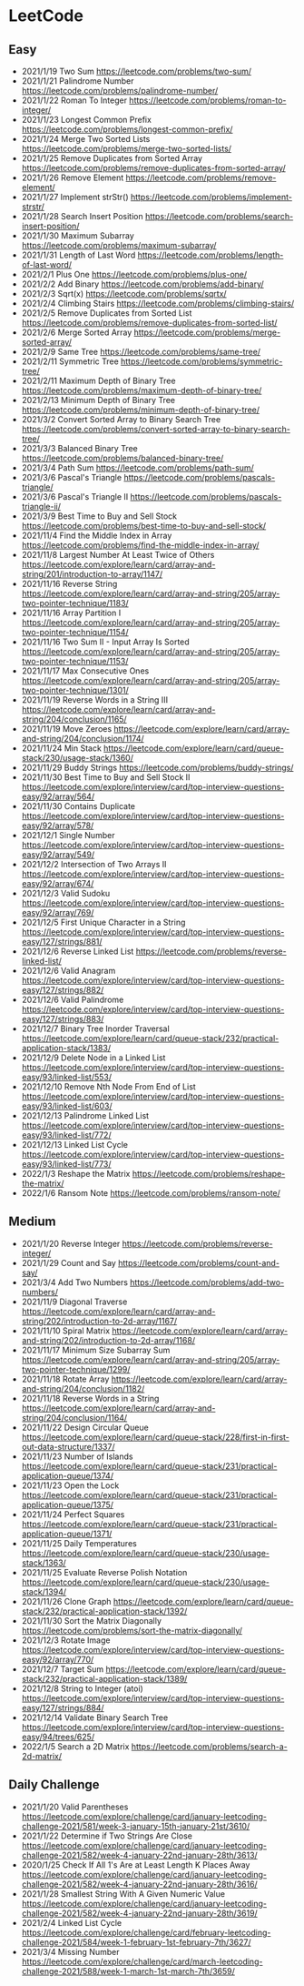 # LeetCode
## Easy
* 2021/1/19 Two Sum https://leetcode.com/problems/two-sum/
* 2021/1/21 Palindrome Number https://leetcode.com/problems/palindrome-number/
* 2021/1/22 Roman To Integer https://leetcode.com/problems/roman-to-integer/
* 2021/1/23 Longest Common Prefix https://leetcode.com/problems/longest-common-prefix/
* 2021/1/24 Merge Two Sorted Lists https://leetcode.com/problems/merge-two-sorted-lists/
* 2021/1/25 Remove Duplicates from Sorted Array https://leetcode.com/problems/remove-duplicates-from-sorted-array/
* 2021/1/26 Remove Element https://leetcode.com/problems/remove-element/
* 2021/1/27 Implement strStr() https://leetcode.com/problems/implement-strstr/
* 2021/1/28 Search Insert Position https://leetcode.com/problems/search-insert-position/
* 2021/1/30 Maximum Subarray https://leetcode.com/problems/maximum-subarray/
* 2021/1/31 Length of Last Word https://leetcode.com/problems/length-of-last-word/
* 2021/2/1 Plus One https://leetcode.com/problems/plus-one/
* 2021/2/2 Add Binary https://leetcode.com/problems/add-binary/
* 2021/2/3 Sqrt(x) https://leetcode.com/problems/sqrtx/
* 2021/2/4 Climbing Stairs https://leetcode.com/problems/climbing-stairs/
* 2021/2/5 Remove Duplicates from Sorted List https://leetcode.com/problems/remove-duplicates-from-sorted-list/
* 2021/2/6 Merge Sorted Array https://leetcode.com/problems/merge-sorted-array/
* 2021/2/9 Same Tree https://leetcode.com/problems/same-tree/
* 2021/2/11 Symmetric Tree https://leetcode.com/problems/symmetric-tree/
* 2021/2/11 Maximum Depth of Binary Tree https://leetcode.com/problems/maximum-depth-of-binary-tree/
* 2021/2/13 Minimum Depth of Binary Tree https://leetcode.com/problems/minimum-depth-of-binary-tree/
* 2021/3/2 Convert Sorted Array to Binary Search Tree https://leetcode.com/problems/convert-sorted-array-to-binary-search-tree/
* 2021/3/3 Balanced Binary Tree https://leetcode.com/problems/balanced-binary-tree/
* 2021/3/4 Path Sum https://leetcode.com/problems/path-sum/
* 2021/3/6 Pascal's Triangle https://leetcode.com/problems/pascals-triangle/
* 2021/3/6 Pascal's Triangle II https://leetcode.com/problems/pascals-triangle-ii/
* 2021/3/9 Best Time to Buy and Sell Stock https://leetcode.com/problems/best-time-to-buy-and-sell-stock/
* 2021/11/4 Find the Middle Index in Array https://leetcode.com/problems/find-the-middle-index-in-array/
* 2021/11/8 Largest Number At Least Twice of Others https://leetcode.com/explore/learn/card/array-and-string/201/introduction-to-array/1147/
* 2021/11/16 Reverse String https://leetcode.com/explore/learn/card/array-and-string/205/array-two-pointer-technique/1183/
* 2021/11/16 Array Partition I https://leetcode.com/explore/learn/card/array-and-string/205/array-two-pointer-technique/1154/
* 2021/11/16 Two Sum II - Input Array Is Sorted https://leetcode.com/explore/learn/card/array-and-string/205/array-two-pointer-technique/1153/
* 2021/11/17 Max Consecutive Ones https://leetcode.com/explore/learn/card/array-and-string/205/array-two-pointer-technique/1301/
* 2021/11/19 Reverse Words in a String III https://leetcode.com/explore/learn/card/array-and-string/204/conclusion/1165/
* 2021/11/19 Move Zeroes https://leetcode.com/explore/learn/card/array-and-string/204/conclusion/1174/
* 2021/11/24 Min Stack https://leetcode.com/explore/learn/card/queue-stack/230/usage-stack/1360/
* 2021/11/29 Buddy Strings https://leetcode.com/problems/buddy-strings/
* 2021/11/30 Best Time to Buy and Sell Stock II https://leetcode.com/explore/interview/card/top-interview-questions-easy/92/array/564/
* 2021/11/30 Contains Duplicate https://leetcode.com/explore/interview/card/top-interview-questions-easy/92/array/578/
* 2021/12/1 Single Number https://leetcode.com/explore/interview/card/top-interview-questions-easy/92/array/549/
* 2021/12/2 Intersection of Two Arrays II https://leetcode.com/explore/interview/card/top-interview-questions-easy/92/array/674/
* 2021/12/3 Valid Sudoku https://leetcode.com/explore/interview/card/top-interview-questions-easy/92/array/769/
* 2021/12/5 First Unique Character in a String https://leetcode.com/explore/interview/card/top-interview-questions-easy/127/strings/881/
* 2021/12/6 Reverse Linked List https://leetcode.com/problems/reverse-linked-list/
* 2021/12/6 Valid Anagram https://leetcode.com/explore/interview/card/top-interview-questions-easy/127/strings/882/
* 2021/12/6 Valid Palindrome https://leetcode.com/explore/interview/card/top-interview-questions-easy/127/strings/883/
* 2021/12/7 Binary Tree Inorder Traversal https://leetcode.com/explore/learn/card/queue-stack/232/practical-application-stack/1383/
* 2021/12/9 Delete Node in a Linked List https://leetcode.com/explore/interview/card/top-interview-questions-easy/93/linked-list/553/
* 2021/12/10 Remove Nth Node From End of List https://leetcode.com/explore/interview/card/top-interview-questions-easy/93/linked-list/603/
* 2021/12/13 Palindrome Linked List https://leetcode.com/explore/interview/card/top-interview-questions-easy/93/linked-list/772/
* 2021/12/13 Linked List Cycle https://leetcode.com/explore/interview/card/top-interview-questions-easy/93/linked-list/773/
* 2022/1/3 Reshape the Matrix https://leetcode.com/problems/reshape-the-matrix/
* 2022/1/6 Ransom Note https://leetcode.com/problems/ransom-note/

## Medium
* 2021/1/20 Reverse Integer https://leetcode.com/problems/reverse-integer/
* 2021/1/29 Count and Say https://leetcode.com/problems/count-and-say/
* 2021/3/4 Add Two Numbers https://leetcode.com/problems/add-two-numbers/
* 2021/11/9 Diagonal Traverse https://leetcode.com/explore/learn/card/array-and-string/202/introduction-to-2d-array/1167/
* 2021/11/10 Spiral Matrix https://leetcode.com/explore/learn/card/array-and-string/202/introduction-to-2d-array/1168/
* 2021/11/17 Minimum Size Subarray Sum https://leetcode.com/explore/learn/card/array-and-string/205/array-two-pointer-technique/1299/
* 2021/11/18 Rotate Array https://leetcode.com/explore/learn/card/array-and-string/204/conclusion/1182/
* 2021/11/18 Reverse Words in a String https://leetcode.com/explore/learn/card/array-and-string/204/conclusion/1164/
* 2021/11/22 Design Circular Queue https://leetcode.com/explore/learn/card/queue-stack/228/first-in-first-out-data-structure/1337/
* 2021/11/23 Number of Islands https://leetcode.com/explore/learn/card/queue-stack/231/practical-application-queue/1374/
* 2021/11/23 Open the Lock https://leetcode.com/explore/learn/card/queue-stack/231/practical-application-queue/1375/
* 2021/11/24 Perfect Squares https://leetcode.com/explore/learn/card/queue-stack/231/practical-application-queue/1371/
* 2021/11/25 Daily Temperatures https://leetcode.com/explore/learn/card/queue-stack/230/usage-stack/1363/
* 2021/11/25 Evaluate Reverse Polish Notation https://leetcode.com/explore/learn/card/queue-stack/230/usage-stack/1394/
* 2021/11/26 Clone Graph https://leetcode.com/explore/learn/card/queue-stack/232/practical-application-stack/1392/
* 2021/11/30 Sort the Matrix Diagonally https://leetcode.com/problems/sort-the-matrix-diagonally/
* 2021/12/3 Rotate Image https://leetcode.com/explore/interview/card/top-interview-questions-easy/92/array/770/
* 2021/12/7 Target Sum https://leetcode.com/explore/learn/card/queue-stack/232/practical-application-stack/1389/
* 2021/12/8 String to Integer (atoi) https://leetcode.com/explore/interview/card/top-interview-questions-easy/127/strings/884/
* 2021/12/14 Validate Binary Search Tree https://leetcode.com/explore/interview/card/top-interview-questions-easy/94/trees/625/
* 2022/1/5 Search a 2D Matrix https://leetcode.com/problems/search-a-2d-matrix/

## Daily Challenge
* 2021/1/20 Valid Parentheses https://leetcode.com/explore/challenge/card/january-leetcoding-challenge-2021/581/week-3-january-15th-january-21st/3610/
* 2021/1/22 Determine if Two Strings Are Close https://leetcode.com/explore/challenge/card/january-leetcoding-challenge-2021/582/week-4-january-22nd-january-28th/3613/
* 2020/1/25 Check If All 1's Are at Least Length K Places Away https://leetcode.com/explore/challenge/card/january-leetcoding-challenge-2021/582/week-4-january-22nd-january-28th/3616/
* 2021/1/28 Smallest String With A Given Numeric Value https://leetcode.com/explore/challenge/card/january-leetcoding-challenge-2021/582/week-4-january-22nd-january-28th/3619/
* 2021/2/4 Linked List Cycle https://leetcode.com/explore/challenge/card/february-leetcoding-challenge-2021/584/week-1-february-1st-february-7th/3627/
* 2021/3/4 Missing Number https://leetcode.com/explore/challenge/card/march-leetcoding-challenge-2021/588/week-1-march-1st-march-7th/3659/

